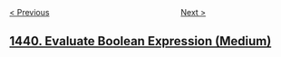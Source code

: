 <!--|This file generated by command(leetcode description); DO NOT EDIT.    |-->
<!--+----------------------------------------------------------------------+-->
<!--|@author    openset <openset.wang@gmail.com>                           |-->
<!--|@link      https://github.com/openset                                 |-->
<!--|@home      https://github.com/openset/leetcode                        |-->
<!--+----------------------------------------------------------------------+-->

[< Previous](../find-the-kth-smallest-sum-of-a-matrix-with-sorted-rows "Find the Kth Smallest Sum of a Matrix With Sorted Rows")
　　　　　　　　　　　　　　　　
[Next >](../build-an-array-with-stack-operations "Build an Array With Stack Operations")

## [1440. Evaluate Boolean Expression (Medium)](https://leetcode.com/problems/evaluate-boolean-expression "")


